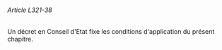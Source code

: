###### Article L321-38

Un décret en Conseil d'Etat fixe les conditions d'application du présent chapitre.

